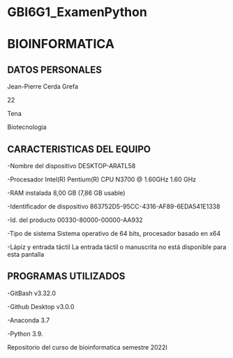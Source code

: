 # GBI6G1_ExamenPython
# BIOINFORMATICA
## DATOS PERSONALES

Jean-Pierre Cerda Grefa

22

Tena

Biotecnologia

## CARACTERISTICAS DEL EQUIPO 

-Nombre del dispositivo	DESKTOP-ARATL58

-Procesador	Intel(R) Pentium(R) CPU  N3700  @ 1.60GHz   1.60 GHz

-RAM instalada	8,00 GB (7,86 GB usable)

-Identificador de dispositivo	863752D5-95CC-4316-AF89-6EDA541E1338

-Id. del producto	00330-80000-00000-AA932

-Tipo de sistema	Sistema operativo de 64 bits, procesador basado en x64

-Lápiz y entrada táctil	La entrada táctil o manuscrita no está disponible para esta pantalla


## PROGRAMAS UTILIZADOS

-GitBash v3.32.0


-Github Desktop v3.0.0

-Anaconda 3.7

-Python 3.9.



Repositorio del curso de bioinformatica semestre  2022l 
